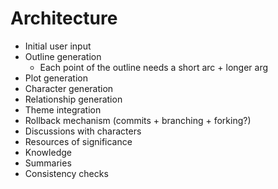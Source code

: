 # Architecture

- Initial user input
- Outline generation
  - Each point of the outline needs a short arc + longer arg
- Plot generation
- Character generation
- Relationship generation
- Theme integration
- Rollback mechanism (commits + branching + forking?)
- Discussions with characters
- Resources of significance
- Knowledge
- Summaries
- Consistency checks
